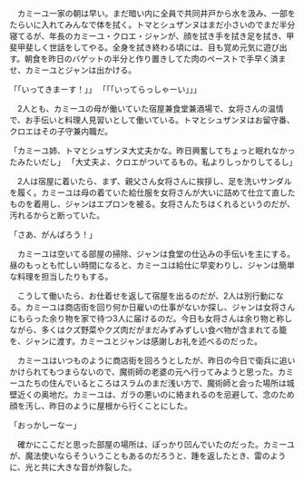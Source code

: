 　カミーユ一家の朝は早い。まだ暗い内に全員で共同井戸から水を汲み、一部をたらいに入れてみんなで体を拭く。トマとシュザンヌはまだ小さいのでまだ半分寝てるが、年長のカミーユ・クロエ・ジャンが、顔を拭き手を拭き足を拭き、甲斐甲斐しく世話をしてやる。全身を拭き終わる頃には、目も覚め元気に遊び出す。朝食を昨日のバゲットの半分と作り置きしてた肉のペーストで手早く済ませ、カミーユとジャンは出かける。

「「いってきまーす！」」
「「「いってらっしゃーい」」」

　2人とも、カミーユの母が働いていた宿屋兼食堂兼酒場で、女将さんの温情で、お手伝いと料理人見習いとして働いている。トマとシュザンヌはお留守番、クロエはその子守兼内職だ。

「カミーユ姉、トマとシュザンヌ大丈夫かな。昨日興奮してちょっと眠れなかったみたいだし」
「大丈夫よ、クロエがついてるもの。私よりしっかりしてるし」

　2人は宿屋に着いたら、まず、親父さん女将さんに挨拶し、足を洗いサンダルを履く。カミーユは母の着ていた給仕服を女将さんが大いに詰めて仕立て直したものを着用し、ジャンはエプロンを被る。女将さんたちはくれるというのだが、汚れるからと断っていた。

「さあ、がんばろう！」

　カミーユは空いてる部屋の掃除、ジャンは食堂の仕込みの手伝いを主にする。昼のもっとも忙しい時間になると、カミーユは給仕に早変わりし、ジャンは簡単な料理を担当したりもする。

　こうして働いたら、お仕着せを返して宿屋を出るのだが、2人は別行動になる。カミーユは商店街を回り何か日雇いの仕事がないか探し、ジャンは女将さんにもらった余り物を家で待つ3人に届けるのだ。今日も女将さんは余り物と称しながら、多くはクズ野菜やクズ肉だがまだみずみずしい食べ物が含まれてる籠を、ジャンに渡す。カミーユとジャンは感謝しお礼を述べるのだった。

　カミーユはいつものように商店街を回ろうとしたが、昨日の今日で衛兵に追いかけられてもつまらないので、魔術師の老婆の元へ行ってみようと思った。カミーユたちの住んでいるところはスラムのまだ浅い方で、魔術師と会った場所は城壁近くの奥地だ。カミーユは、ガラの悪いのに絡まれるのを忌避して、念のため顔を汚し、昨日のように屋根から行くことにした。

「おっかしーなー」

　確かにここだと思った部屋の場所は、ぽっかり凹んでいたのだった。カミーユが、魔法使いならそういうこともあるのだろうと、踵を返したとき、雷のように、光と共に大きな音が炸裂した。
